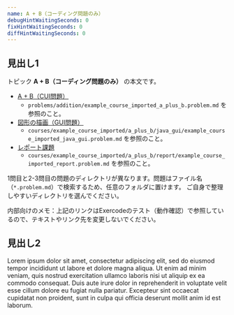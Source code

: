 ```yaml
---
name: A + B（コーディング問題のみ）
debugHintWaitingSeconds: 0
fixHintWaitingSeconds: 0
diffHintWaitingSeconds: 0
---
```


## 見出し1

トピック **A + B（コーディング問題のみ）** の本文です。

- [A + B（CUI問題）](problems/example_course_imported_a_plus_b)
  - `problems/addition/example_course_imported_a_plus_b.problem.md` を参照のこと。
- [図形の描画（GUI問題）](problems/example_course_imported_java_gui)
  - `courses/example_course_imported/a_plus_b/java_gui/example_course_imported_java_gui.problem.md` を参照のこと。
- [レポート課題](problems/example_course_imported_report)
  - `courses/example_course_imported/a_plus_b/report/example_course_imported_report.problem.md` を参照のこと。

1問目と2-3問目の問題のディレクトリが異なります。問題はファイル名（`*.problem.md`）で検索するため、任意のフォルダに置けます。
ご自身で整理しやすいディレクトリを選んでください。

内部向けのメモ：上記のリンクはExercodeのテスト（動作確認）で参照しているので、テキストやリンク先を変更しないでください。

## 見出し2

Lorem ipsum dolor sit amet, consectetur adipiscing elit, sed do eiusmod tempor incididunt ut labore et dolore magna aliqua.
Ut enim ad minim veniam, quis nostrud exercitation ullamco laboris nisi ut aliquip ex ea commodo consequat.
Duis aute irure dolor in reprehenderit in voluptate velit esse cillum dolore eu fugiat nulla pariatur.
Excepteur sint occaecat cupidatat non proident, sunt in culpa qui officia deserunt mollit anim id est laborum.
